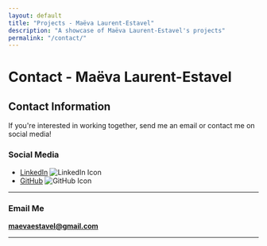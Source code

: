 ```yaml
---
layout: default
title: "Projects - Maëva Laurent-Estavel"
description: "A showcase of Maëva Laurent-Estavel's projects"
permalink: "/contact/"
---
```


# Contact - Maëva Laurent-Estavel

## Contact Information

If you're interested in working together, send me an email or contact me on social media!

### Social Media

- [LinkedIn](https://www.linkedin.com/in/ma%C3%ABva-laurent-estavel/)
  ![LinkedIn Icon](https://cdnjs.cloudflare.com/ajax/libs/font-awesome/5.15.4/svgs/brands/linkedin.svg)
- [GitHub](https://github.com/mlaurent83)
  ![GitHub Icon](https://cdnjs.cloudflare.com/ajax/libs/font-awesome/5.15.4/svgs/brands/github.svg)

---

### Email Me

**[maevaestavel@gmail.com](mailto:maevaestavel@gmail.com)**

---
